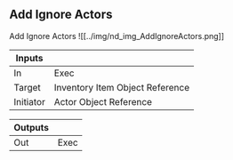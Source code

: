 ## Add Ignore Actors
Add Ignore Actors
![[../img/nd_img_AddIgnoreActors.png]]

|Inputs||
|--|--|
| In | Exec |
| Target | Inventory Item Object Reference |
| Initiator | Actor Object Reference |

|Outputs||
|--|--|
| Out | Exec |
